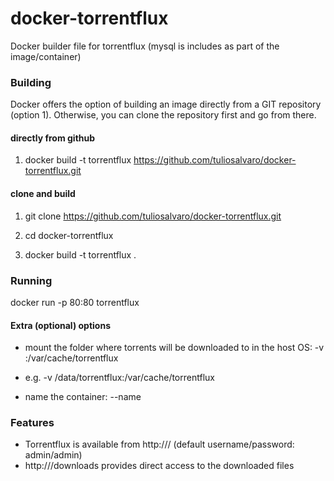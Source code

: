 docker-torrentflux
==================

Docker builder file for torrentflux (mysql is includes as part of the image/container)

### Building

Docker offers the option of building an image directly from a GIT repository (option 1). Otherwise, you can clone the repository first and go from there.

#### directly from github

1. docker build -t torrentflux https://github.com/tuliosalvaro/docker-torrentflux.git

#### clone and build

1. git clone https://github.com/tuliosalvaro/docker-torrentflux.git

2. cd docker-torrentflux

3. docker build -t torrentflux .

### Running

docker run -p 80:80 torrentflux

#### Extra (optional) options

* mount the folder where torrents will be downloaded to in the host OS: -v <host folder>:/var/cache/torrentflux

 * e.g. -v /data/torrentflux:/var/cache/torrentflux

* name the container: --name <name>

### Features

* Torrentflux is available from http://<host IP>/ (default username/password: admin/admin)
* http://<HOST>/downloads provides direct access to the downloaded files
